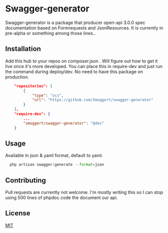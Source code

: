 # Swagger-generator

Swagger-generator is a package that producer open-api 3.0.0 spec documentation based on Formrequests and JsonResources.
It is currently in pre-alpha or something among those lines..

## Installation

Add this hub to your repos on composer.json . Will figure out how to get it live once it's more developed.
You can place this in require-dev and just run the command during deploy/dev. No need to have this package on production.
```json
    "repositories": [
        {
            "type": "vcs",
            "url": "https://github.com/Smoggert/swagger-generator"
        }
    ],
    "require-dev": {
        ...
        "smoggert/swagger-generator": "@dev"
    }
```

## Usage
Available in json & yaml format, default to yaml.

```python
  php artisan swagger:generate --format=json
```

## Contributing
Pull requests are currently not welcome. 
I'm mostly writing this so I can stop using 500 lines of phpdoc code the document our api.

## License
[MIT](https://choosealicense.com/licenses/mit/)
